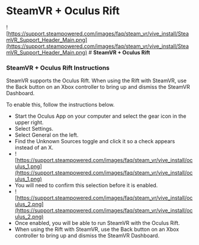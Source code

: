 # SteamVR + Oculus Rift

![https://support.steampowered.com/images/faq/steam_vr/vive_install/SteamVR_Support_Header_Main.png](https://support.steampowered.com/images/faq/steam_vr/vive_install/SteamVR_Support_Header_Main.png)  # **SteamVR + Oculus Rift**
  
  
### **SteamVR + Oculus Rift Instructions**
SteamVR supports the Oculus Rift. When using the Rift with SteamVR, use the Back button on an Xbox controller to bring up and dismiss the SteamVR Dashboard.  
  
To enable this, follow the instructions below.  
  

* Start the Oculus App on your computer and select the gear icon in the upper right.
* Select Settings.
* Select General on the left.
* Find the Unknown Sources toggle and click it so a check appears instead of an X.
* ![https://support.steampowered.com/images/faq/steam_vr/vive_install/oculus_1.png](https://support.steampowered.com/images/faq/steam_vr/vive_install/oculus_1.png)
* You will need to confirm this selection before it is enabled.
* ![https://support.steampowered.com/images/faq/steam_vr/vive_install/oculus_2.png](https://support.steampowered.com/images/faq/steam_vr/vive_install/oculus_2.png)
* Once enabled, you will be able to run SteamVR with the Oculus Rift.
* When using the Rift with SteamVR, use the Back button on an Xbox controller to bring up and dismiss the SteamVR Dashboard.

